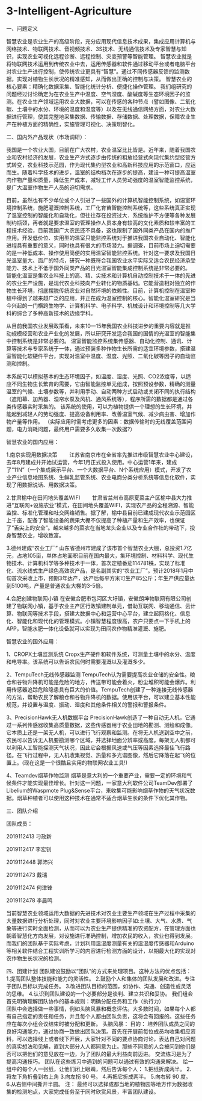 # 3-Intelligent-Agriculture
一、问题定义

智慧农业是农业生产的高级阶段，充分应用现代信息技术成果，集成应用计算机与网络技术、物联网技术、音视频技术、3S技术、无线通信技术及专家智慧与知识，实现农业可视化远程诊断、远程控制、灾变预警等智能管理。
  智慧农业就是将物联网技术运用到传统农业中去，运用传感器和软件通过移动平台或者电脑平台对农业生产进行控制，使传统农业更具有“智慧”。通过不同传感器反馈的监测数据，实现对植物生长状况的精准感知，从而做出正确的控制与决策。
  智慧农业的核心要素：精确化数据采集、智能化统计分析、便捷化操作管理。
  我们组研究的问题经过讨论确定为在农业生产中温度、空气湿度、酸碱度等生态环境因子的监测。在农业生产领域运用农业大数据，可以在传感的各种节点（譬如图像、二氧化碳、土壤中的水分、环境的温度和湿度等）以及在无线通信网络方面，对农业大数据进行管理，使其完整地采集数据、传输数据、存储数据、处理数据，保障农业生产在种植方面的精确性，实施管理可视化、决策明智化。

二、国内外产品现状（市场调研）：

  我国是一个农业大国，目前在广大农村，农业温室比比皆是。近年来，随着我国农业和农村经济的发展，农业生产方式逐步由传统的粗放经营式向现代集约型经营方式转变，农业科技示范园，作为现代集约型农业和高新科技应用的示范窗口，应运而生。随着科学技术的进步，温室的结构档次在逐步的提高，建设一种可提高温室内作物产量和质量，降低生产成本，减轻工作人员劳动强度的温室智能监控系统，是广大温室作物生产人员的迫切需求。
    
目前，虽然也有不少单位或个人引进了一些国外的计算机智能控制系统，如温室环境控制系统，施肥灌溉控制系统，工厂化育苗智能控制系统等，这些系统真正实现了温室控制的智能化和自动化，但往往存在投资过大．系统维护不方便等各种发展制约瓶颈，再者就是要求温室的管理操作人员本身有较高的文化素质和较丰富的工程技术经验，目前我国广大农民还不具备，这也限制了国外同类产品在国内的推广应用。开发低价位、实用型的温室只能监控系统对于推进我国农业自动化、智能化进程具有重要的意义，同时也具有很大的市场潜力。据调查，目前市场上迫切需要的是一种低成本、操作使用简便的实用温室智能监控系统。针对这一要求及我国日光温室量大、面广的特点，研究一种既符合我国农业水平实际又适合农民经济承受能力、技术上不低于国外同类产品的日光温室智能集成控制系统是非常必要的。
智能化温室是集农业科技上的高、精、尖技术和计算机自动控制技术于一体的先进的农业生产设施，是现代农业科技向产业转化的物质基础。它能营造相对独立的作物生长环境，彻底摆脱传统农业对自然环境的依赖性。目前，计算机控制在温室种植中得到了越来越广泛的应用，并正在成为温室控制的核心。智能化温室研究是当今兴起的一门横跨生物学、计算机科学、电子科学、机械设计和环境控制等几大学科的综合了多种高新技术的边缘学科。

  从目前我国农业发展政策看，未来10一15年我国农业科技进步的重要内容就是推动规模经营和农业产业化的发展，所以研究开发适合我国的国情的光温室的智能集中控制系统是非常必要的。
温室智能监控系统集传感器、自动化控制、通讯、计算等技术与专家系统于一体，通过预装多种作物生长所需的适宜环境参数，搭建温室智能化软硬件平台，实现对温室中温度、湿度、光照、二氧化碳等因子的自动监测和控制。

  本系统可以模拟基本的生态环境因子，如温度、湿度、光照、CO2浓度等，以适应不同生物生长繁育的需要，它由智能监控单元组成，按照预设参数，精确的测量温室的气候、土壤参数等，并利用手动、自动两种方式启动或关闭不同的执行结构（遮阳幕、加热器、湿帘水泵及风机、通风系统等），程序所需的数据都是通过各类传感器实时采集的。
该系统的使用，可以为植物提供一个理想的生长环境，并能起到减轻人的劳动强度、提高设备利用率、改善温室气候、减少病虫害、增加作物产量等作用。
（实际应用时需考虑更多的因素：数据传输时的无线覆盖范围问题，电力消耗问题，最终用户需要多久收集一次数据?）

智慧农业的国内应用：

1.南京实现用数据决策
　　江苏省南京市在全省率先推进市级智慧农业中心建设，去年8月建成并开始试运营，今年1月正式投入使用。中心运营1年来，建成了“11N”（一个集成展示平台、一个大数据平台、N个系统应用）模式，开发了农业产业信息地图系统、生鲜乳监管系统、农业电商分类分析系统等信息化软件，实现了用数据说话、用数据决策。
  
2.甘肃榆中在田间地头覆盖WIFI
　　甘肃省兰州市高原夏菜主产区榆中县大力推进“互联网+设施农业”模式，在田间地头覆盖WIFI，实现农产品的全程溯源、智能监控、标准化管理和社交网络销售。据了解，榆中县目前已建成现代农业示范园区上千亩，配备了智能设备的蔬果大棚不仅提高了种植产量和生产效率，也保证了“舌尖上的安全”。越来越多的菜农在当地龙头企业以及专业合作社的带动下，投身智慧农业，增收致富。
  
3.德州建成“农业工厂”
山东省德州市建成了该市首个智慧农业大棚，总投资1.7亿元，占地105亩，单体占地面积目前在国内最大，集环境控制、材料科学、现代生物技术、计算机科学等多种技术于一体，首次定植番茄114781株，实现了标准化、流水线式生产绿色高效农产品，是名副其实的“农业工厂”。预计2018年1月中旬首次采收上市，预期3年达产，达产后每平方米可生产85公斤；年生产供应量达到5100吨，产量是普通农业大棚的3-5倍。

4.合肥创建物联网小镇
在安徽合肥市包河区大圩镇，安徽朗坤物联网有限公司创建了物联网小镇，基于农业主产区行政镇建制单元，借助互联网、移动通信、云计算、物联网等技术手段，搭建大数据中心和运营中心平台，建立起网格化、信息化、智能化和现代化的管理模式。小镇智慧程度很高，农户只要点一下手机上的APP，智能水肥一体化设备就可以实现为田间农作物精准灌溉、施肥。

智慧农业的国外应用：

1、CROPX土壤监测系统
Cropx生产硬件和软件系统，可测量土壤中的水分、温度和电导率。该系统可以告诉农民何时需要灌溉以及灌溉多少。

2、TempuTech无线传感器监测
TempuTech认为需要提高农业仓储的安全性。粮仓和谷物升降机可能是危险的地方，传送带可能会着火，粉尘堆积可能会爆炸。利用传感器追踪危险隐患具有巨大的价值。TempuTech创建了一种连接无线传感器的方法，帮助农民了解粮仓和谷物升降机的数据。使用该平台，可以建立基本性能规范，并设置与温度、振动、湿度和其他条件相关的警报和警报条件。

3、PrecisionHawk无人机数据平台
PrecisionHawk创造了一种自动无人机，它通过一系列传感器收集高质量数据，这些传感器用于农业田地的勘测、测绘和成像。它本质上还是一架无人机，可以进行飞行观察和监测。在将无人机送到空中之前，农民可以告诉无人机要勘测哪个区域，并选择地面分辨率或高度。每架无人机都可以利用人工智能探测天气状况，因此它会根据风速或气压等因素选择最佳飞行路径。在飞行过程中，无人机收集视觉、热量和多光谱图像，然后它降落在起飞的位置上。(现在这是一个很酷且实用的物联网农业工具!)

4、Teamdev烟草作物监测
烟草是意大利的一个重要产业，需要一定的环境和气候条件才能实现最佳增长。针对这一问题，一家意大利软件公司TeamDev部署了Libelium的Waspmote Plug&Sense平台，来收集可能影响烟草作物的天气状况数据。烟草种植者可以使用这种技术在通常不适合烟草生长的条件下优化其作物。

三、团队介绍

团队成员：

2019112413 刁政新

2019112417 李宏钊

2019112448 郭沛兴

2019112473 戴瑞

2019112474 何津锋

2019112478 李晨鸣

当前智慧农业领域运用大数据的先进技术对农业主要生产领域在生产过程中采集的大量数据进行分析处理，同时对农业主要环境影响因子如:土壤、大气、水质、气象等进行实时全面检测，从而可以为农业生产提供精准的农资配方，在管理方面也朝着智慧化方向发展，对设施进行准确控制，增加农民的收入，农业也得到发展。
而我们的团队基于实际考虑，计划利用温湿度测量有关的温湿度传感器和Arduino等相关软件结合工程实训所学习的内容进行检测方面的设计，以期最大化的实现对农作物生长状况的检测。

四、团建计划
团队建设鼓励以“团队”的方式来处理项目。这种方法的优点包括： 
1.提高团队整体技能和能力的灵活性。 
2.鼓励个人和集体的团队发展和改进。专注于团队目标以完成任务。 
3.改进团队目标的范围，如协作、沟通、创造性或灵活的思维。 
4.认识到团队建设的一个必要部分是谈判、建立共识和妥协。 
我们组会首先明确理解团队协作的基本规则：明确分配任务和工作（执行力）  
团队中会选择做一些事情，例如头脑风暴和概念评估。大多数时间，如果每个人都有自己指定的责任和任务，并且每个人都由团队负责，这将会有回报的。这些任务应在每次小组会议结束时被分配和更新。
头脑风暴：
目的： 培养团队成员之间的良好沟通能力，通过协商一致做出团队决策。首先在开展前每位成员均收集相应资料，可以选择线上或者线下开展，大家针对不同的要点协商讨论，表达自己对问题的真实想法和见解，直到大部分人人都同意为止。那些不同意的人会被问到他们是否可以把他们的意见放在一边，为了团队的最大利益向前迈进。
交流练习是为了提高沟通技巧。
团队在这些练习中遇到的问题可以通过有效的沟通来解决。 
给一组中的每个人一张纸，让他们闭上眼睛，然后告诉每个人： 
1.把纸折成两半。 
2.将左下角折叠到右上角 
3.向左拐 90 号。 
4.再把它折成两半。 
5.向右转 90 度。 
6.从右侧中间撕开半圆。 
注：
最终可以选择成都当地的植物园等地方作为数据收集的检测地点，大家完成任务至于同时欣赏风景，丰富团队建设。
